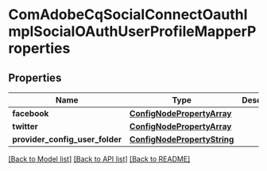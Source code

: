 # ComAdobeCqSocialConnectOauthImplSocialOAuthUserProfileMapperProperties

## Properties
Name | Type | Description | Notes
------------ | ------------- | ------------- | -------------
**facebook** | [**ConfigNodePropertyArray**](ConfigNodePropertyArray.md) |  | [optional] 
**twitter** | [**ConfigNodePropertyArray**](ConfigNodePropertyArray.md) |  | [optional] 
**provider_config_user_folder** | [**ConfigNodePropertyString**](ConfigNodePropertyString.md) |  | [optional] 

[[Back to Model list]](../README.md#documentation-for-models) [[Back to API list]](../README.md#documentation-for-api-endpoints) [[Back to README]](../README.md)


